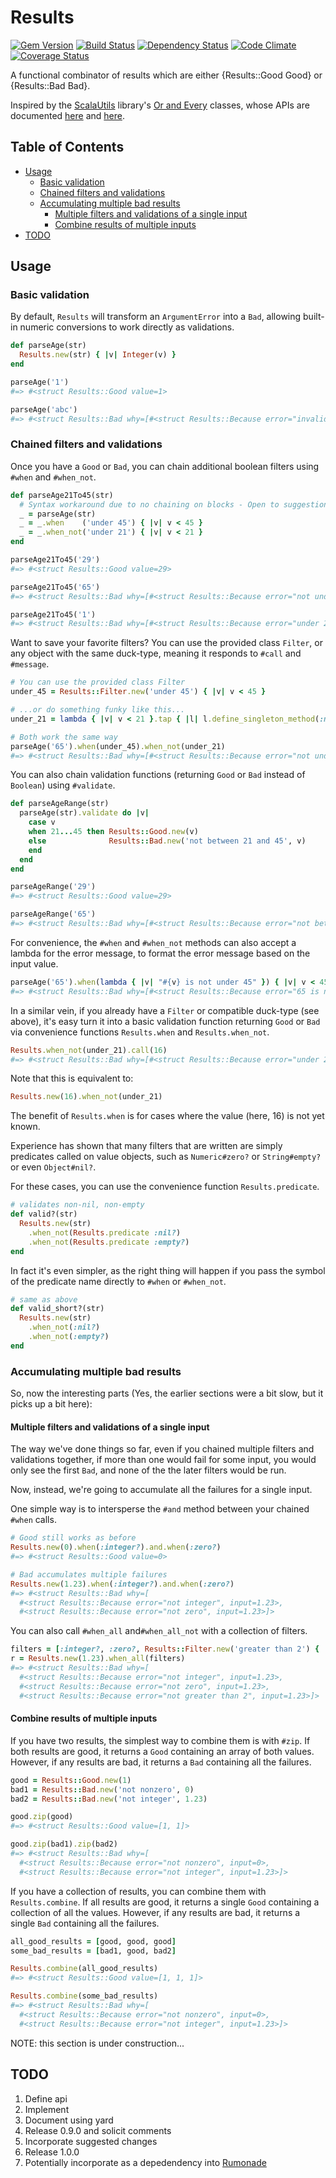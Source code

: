 # Results
[![Gem Version](https://badge.fury.io/rb/results.png)](http://badge.fury.io/rb/results)
[![Build Status](https://travis-ci.org/ms-ati/results.png)](https://travis-ci.org/ms-ati/results)
[![Dependency Status](https://gemnasium.com/ms-ati/results.png)](https://gemnasium.com/ms-ati/results)
[![Code Climate](https://codeclimate.com/github/ms-ati/results.png)](https://codeclimate.com/github/ms-ati/results)
[![Coverage Status](https://coveralls.io/repos/ms-ati/results/badge.png)](https://coveralls.io/r/ms-ati/results)

A functional combinator of results which are either {Results::Good Good} or {Results::Bad Bad}.

Inspired by the [ScalaUtils][1] library's [Or and Every][2] classes, whose APIs are documented
[here][3] and [here][4].

[1]: http://www.scalautils.org
[2]: http://www.scalautils.org/user_guide/OrAndEvery
[3]: http://doc.scalatest.org/2.1.3/index.html#org.scalautils.Or
[4]: http://doc.scalatest.org/2.1.3/index.html#org.scalautils.Every

## Table of Contents

* [Usage](#usage)
  * [Basic validation](#basic-validation)
  * [Chained filters and validations](#chained-filters-and-validations)
  * [Accumulating multiple bad results](#accumulating-multiple-bad-results)
    * [Multiple filters and validations of a single input](#multiple-filters-and-validations-of-a-single-input)
    * [Combine results of multiple inputs](#combine-results-of-multiple-inputs)
* [TODO](#todo)

## Usage

### Basic validation

By default, `Results` will transform an `ArgumentError` into a `Bad`, allowing built-in
numeric conversions to work directly as validations.

```ruby
def parseAge(str)
  Results.new(str) { |v| Integer(v) }
end

parseAge('1')
#=> #<struct Results::Good value=1>

parseAge('abc')
#=> #<struct Results::Bad why=[#<struct Results::Because error="invalid value for integer", input="abc">]>
```

### Chained filters and validations

Once you have a `Good` or `Bad`, you can chain additional boolean filters using `#when` and `#when_not`.

```ruby
def parseAge21To45(str)
  # Syntax workaround due to no chaining on blocks - Open to suggestions!
  _ = parseAge(str)
  _ = _.when    ('under 45') { |v| v < 45 }
  _ = _.when_not('under 21') { |v| v < 21 }
end

parseAge21To45('29')
#=> #<struct Results::Good value=29>

parseAge21To45('65')
#=> #<struct Results::Bad why=[#<struct Results::Because error="not under 45", input=65>]>

parseAge21To45('1')
#=> #<struct Results::Bad why=[#<struct Results::Because error="under 21", input=1>]>
```

Want to save your favorite filters? You can use the provided class `Filter`,
or any object with the same duck-type, meaning it responds to `#call` and `#message`.

```ruby
# You can use the provided class Filter
under_45 = Results::Filter.new('under 45') { |v| v < 45 }

# ...or do something funky like this...
under_21 = lambda { |v| v < 21 }.tap { |l| l.define_singleton_method(:message) { 'under 21' } }

# Both work the same way
parseAge('65').when(under_45).when_not(under_21)
#=> #<struct Results::Bad why=[#<struct Results::Because error="not under 45", input=65>]>
```

You can also chain validation functions (returning `Good` or `Bad` instead of `Boolean`) using `#validate`.

```ruby
def parseAgeRange(str)
  parseAge(str).validate do |v|
    case v
    when 21...45 then Results::Good.new(v)
    else              Results::Bad.new('not between 21 and 45', v)
    end
  end
end

parseAgeRange('29')
#=> #<struct Results::Good value=29>

parseAgeRange('65')
#=> #<struct Results::Bad why=[#<struct Results::Because error="not between 21 and 45", input=65>]>
```

For convenience, the `#when` and `#when_not` methods can also accept a lambda for
the error message, to format the error message based on the input value.

```ruby
parseAge('65').when(lambda { |v| "#{v} is not under 45" }) { |v| v < 45 }
#=> #<struct Results::Bad why=[#<struct Results::Because error="65 is not under 45", input=65>]>
```

In a similar vein, if you already have a `Filter` or compatible duck-type
(see above), it's easy turn it into a basic validation function returning
`Good` or `Bad` via convenience functions `Results.when` and `Results.when_not`.

```ruby
Results.when_not(under_21).call(16)
#=> #<struct Results::Bad why=[#<struct Results::Because error="under 21", input=16>]>
```

Note that this is equivalent to:

```ruby
Results.new(16).when_not(under_21)
```

The benefit of `Results.when` is for cases where the value (here, 16) is not yet known.

Experience has shown that many filters that are written are simply
predicates called on value objects, such as `Numeric#zero?` or `String#empty?` or
even `Object#nil?`.

For these cases, you can use the convenience function `Results.predicate`.

```ruby
# validates non-nil, non-empty
def valid?(str)
  Results.new(str)
    .when_not(Results.predicate :nil?)
    .when_not(Results.predicate :empty?)
end
```

In fact it's even simpler, as the right thing will happen if you pass the symbol of
the predicate name directly to `#when` or `#when_not`.

```ruby
# same as above
def valid_short?(str)
  Results.new(str)
    .when_not(:nil?)
    .when_not(:empty?)
end
```

### Accumulating multiple bad results

So, now the interesting parts (Yes, the earlier sections were a bit slow,
but it picks up a bit here):

#### Multiple filters and validations of a single input

The way we've done things so far, even if you chained multiple filters and validations
together, if more than one would fail for some input, you would only see the first
`Bad`, and none of the the later filters would be run.

Now, instead, we're going to accumulate all the failures for a single input.

One simple way is to intersperse the `#and` method between your chained `#when` calls.

```ruby
# Good still works as before
Results.new(0).when(:integer?).and.when(:zero?)
#=> #<struct Results::Good value=0>

# Bad accumulates multiple failures
Results.new(1.23).when(:integer?).and.when(:zero?)
#=> #<struct Results::Bad why=[
  #<struct Results::Because error="not integer", input=1.23>,
  #<struct Results::Because error="not zero", input=1.23>]>
```

You can also call `#when_all` and`#when_all_not` with a collection of filters.

```ruby
filters = [:integer?, :zero?, Results::Filter.new('greater than 2') { |n| n > 2 }]
r = Results.new(1.23).when_all(filters)
#=> #<struct Results::Bad why=[
  #<struct Results::Because error="not integer", input=1.23>,
  #<struct Results::Because error="not zero", input=1.23>,
  #<struct Results::Because error="not greater than 2", input=1.23>]>
```

#### Combine results of multiple inputs

If you have two results, the simplest way to combine them is with `#zip`. If both results
are good, it returns a `Good` containing an array of both values. However, if any results
are bad, it returns a `Bad` containing all the failures.

```ruby
good = Results::Good.new(1)
bad1 = Results::Bad.new('not nonzero', 0)
bad2 = Results::Bad.new('not integer', 1.23)

good.zip(good)
#=> #<struct Results::Good value=[1, 1]>

good.zip(bad1).zip(bad2)
#=> #<struct Results::Bad why=[
  #<struct Results::Because error="not nonzero", input=0>,
  #<struct Results::Because error="not integer", input=1.23>]>
```

If you have a collection of results, you can combine them with `Results.combine`. If all
results are good, it returns a single `Good` containing a collection of all the values.
However, if any results are bad, it returns a single `Bad` containing all the failures.

```ruby
all_good_results = [good, good, good]
some_bad_results = [bad1, good, bad2]

Results.combine(all_good_results)
#=> #<struct Results::Good value=[1, 1, 1]>

Results.combine(some_bad_results)
#=> #<struct Results::Bad why=[
  #<struct Results::Because error="not nonzero", input=0>,
  #<struct Results::Because error="not integer", input=1.23>]>
```

NOTE: this section is under construction...

## TODO

1.  Define api
1.  Implement
1.  Document using yard
1.  Release 0.9.0 and solicit comments
1.  Incorporate suggested changes
1.  Release 1.0.0
1.  Potentially incorporate as a depedendency into [Rumonade](https://github.com/ms-ati/rumonade)

